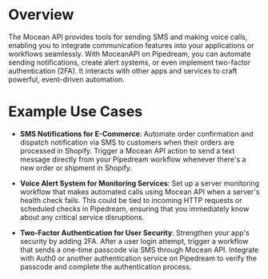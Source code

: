 # Overview

The Mocean API provides tools for sending SMS and making voice calls, enabling you to integrate communication features into your applications or workflows seamlessly. With MoceanAPI on Pipedream, you can automate sending notifications, create alert systems, or even implement two-factor authentication (2FA). It interacts with other apps and services to craft powerful, event-driven automation.

# Example Use Cases

- **SMS Notifications for E-Commerce**: Automate order confirmation and dispatch notification via SMS to customers when their orders are processed in Shopify. Trigger a Mocean API action to send a text message directly from your Pipedream workflow whenever there's a new order or shipment in Shopify.

- **Voice Alert System for Monitoring Services**: Set up a server monitoring workflow that makes automated calls using Mocean API when a server's health check fails. This could be tied to incoming HTTP requests or scheduled checks in Pipedream, ensuring that you immediately know about any critical service disruptions.

- **Two-Factor Authentication for User Security**: Strengthen your app's security by adding 2FA. After a user login attempt, trigger a workflow that sends a one-time passcode via SMS through Mocean API. Integrate with Auth0 or another authentication service on Pipedream to verify the passcode and complete the authentication process.
